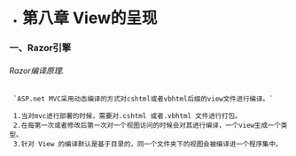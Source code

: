 * # 第八章 View的呈现

### 一、Razor引擎

###### Razor编译原理.
     `ASP.net MVC采用动态编译的方式对cshtml或者vbhtml后缀的view文件进行编译。`
      
     1.当对mvc进行部署的时候，需要对.cshtml 或者.vbhtml 文件进行打包。
     2.在每第一次或者修改后第一次对一个视图访问的时候会对其进行编译，一个view生成一个类型。
     3.针对 View 的编译默认是基于目录的，同一个文件夹下的视图会被编译进一个程序集中。
    
    
